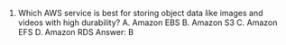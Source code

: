 1. Which AWS service is best for storing object data like images and videos with high durability?
A. Amazon EBS
B. Amazon S3
C. Amazon EFS
D. Amazon RDS
Answer: B
